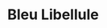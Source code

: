 ---
title: "Bleu Libellule"
url: /saint-laurent-du-var/bleu-libellule/
shop: fournitures pour coiffeurs
---
